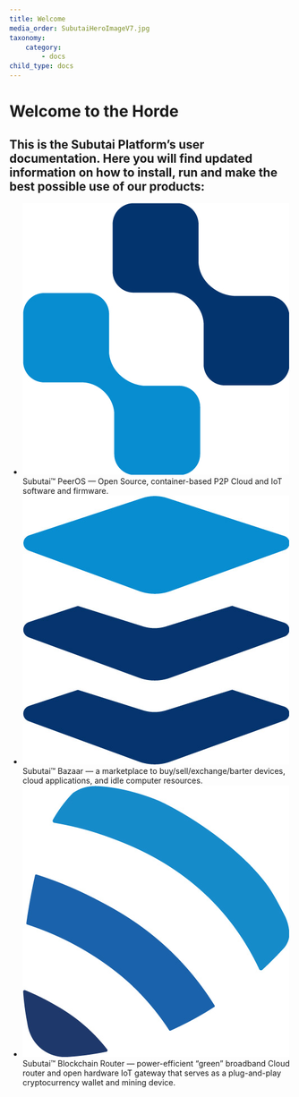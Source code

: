 ```yaml
---
title: Welcome
media_order: SubutaiHeroImageV7.jpg
taxonomy:
    category:
        - docs
child_type: docs
---
```


# Welcome to the Horde

<!-- ![](SubutaiHeroImageV7.jpg) -->

## This is the Subutai Platform’s user documentation. Here you will find updated information on how to install, run and make the best possible use of our products:

* ![](logo-peer-os-web-noshadow.jpg) Subutai™ PeerOS — Open Source, container-based P2P Cloud and IoT software and firmware.
* ![](logo-bazaar-noshadow.jpg) Subutai™ Bazaar — a marketplace to buy/sell/exchange/barter devices, cloud applications, and idle computer resources.
* ![](logo-router-noshadow.jpg) Subutai™ Blockchain Router — power-efficient “green” broadband Cloud router and open hardware IoT gateway that serves as a plug-and-play cryptocurrency wallet and mining device.